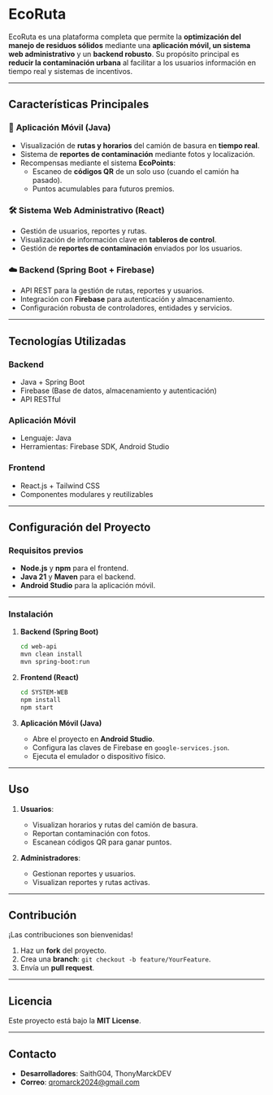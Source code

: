 # EcoRuta

EcoRuta es una plataforma completa que permite la **optimización del manejo de residuos sólidos** mediante una **aplicación móvil, un sistema web administrativo** y un **backend robusto**. Su propósito principal es **reducir la contaminación urbana** al facilitar a los usuarios información en tiempo real y sistemas de incentivos.

---

## **Características Principales**

### 🌱 **Aplicación Móvil (Java)**  
- Visualización de **rutas y horarios** del camión de basura en **tiempo real**.  
- Sistema de **reportes de contaminación** mediante fotos y localización.  
- Recompensas mediante el sistema **EcoPoints**:
  - Escaneo de **códigos QR** de un solo uso (cuando el camión ha pasado).  
  - Puntos acumulables para futuros premios.

### 🛠️ **Sistema Web Administrativo (React)**  
- Gestión de usuarios, reportes y rutas.  
- Visualización de información clave en **tableros de control**.  
- Gestión de **reportes de contaminación** enviados por los usuarios.

### ☁️ **Backend (Spring Boot + Firebase)**  
- API REST para la gestión de rutas, reportes y usuarios.  
- Integración con **Firebase** para autenticación y almacenamiento.  
- Configuración robusta de controladores, entidades y servicios.

---

## **Tecnologías Utilizadas**

### **Backend**  
- Java + Spring Boot  
- Firebase (Base de datos, almacenamiento y autenticación)  
- API RESTful

### **Aplicación Móvil**  
- Lenguaje: Java  
- Herramientas: Firebase SDK, Android Studio  

### **Frontend**  
- React.js + Tailwind CSS  
- Componentes modulares y reutilizables  

---

## **Configuración del Proyecto**

### **Requisitos previos**
- **Node.js** y **npm** para el frontend.  
- **Java 21** y **Maven** para el backend.  
- **Android Studio** para la aplicación móvil.

---

### **Instalación**

1. **Backend (Spring Boot)**  
   ```bash
   cd web-api
   mvn clean install
   mvn spring-boot:run
   ```

2. **Frontend (React)**  
   ```bash
   cd SYSTEM-WEB
   npm install
   npm start
   ```

3. **Aplicación Móvil (Java)**  
   - Abre el proyecto en **Android Studio**.  
   - Configura las claves de Firebase en `google-services.json`.  
   - Ejecuta el emulador o dispositivo físico.


---

## **Uso**

1. **Usuarios**:  
   - Visualizan horarios y rutas del camión de basura.  
   - Reportan contaminación con fotos.  
   - Escanean códigos QR para ganar puntos.  

2. **Administradores**:  
   - Gestionan reportes y usuarios.  
   - Visualizan reportes y rutas activas.  

---

## **Contribución**

¡Las contribuciones son bienvenidas!  
1. Haz un **fork** del proyecto.  
2. Crea una **branch**: `git checkout -b feature/YourFeature`.  
3. Envía un **pull request**.

---

## **Licencia**

Este proyecto está bajo la **MIT License**.

---

## **Contacto**

- **Desarrolladores**: SaithG04, ThonyMarckDEV  
- **Correo**: qromarck2024@gmail.com
```
